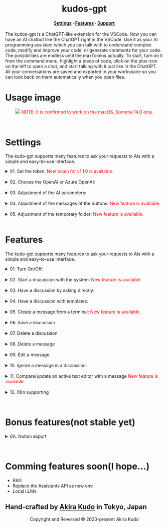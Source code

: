 <h1 align="center">kudos-gpt</h1>

<h4 align="center">
  <a href="https://github.com/akudo7/kudos-gpt/blob/main/README.md#settings">Settings</a>
  ·
  <a href="https://github.com/akudo7/kudos-gpt/blob/main/README.md#features">Features</a>
  ·
  <a href="https://github.com/akudo7/kudos-gpt/issues">Support</a>
</h4>



<p align="left">
The kudos-gpt is a ChatGPT-like extension for the VSCode. Now you can have an AI chatbot like the ChatGPT right in the VSCode. Use it as your AI programming assistant which you can talk with to understand complex code, modify and improve your code, or generate comments for your code. The possibilities are endless until the maxTokens actually. To start, turn on it from the command menu, highlight a piece of code, click on the plus icon on the left to open a chat, and start talking with it just like in the ChatGPT. All your conversations are saved and exported in your workspace so you can look back on them automatically when you open files.
</p>

# Usage image
<p align="center">
    <img src="https://github.com/akudo7/kudos-gpt/raw/HEAD/kudos-gpt.v1.1.0.gif" />
    <font color="red">NOTE: It is confirmed to work on the macOS, Sonoma 14.0 only.</font>
</p>

&nbsp;

# Settings
The kudo-gpt supports many features to ask your requests to AIs with a simple and easy-to-use interface.

<details>
<summary>01. Set the token:<font color="red"> New token for v1.1.0 is available.</font></summary>

To enable the kudos-gpt, the token below need to be set to the Setting / kudos-gpt / 08 Kudos GPT Toen. To enable setting this value, the VSCode have to be restarted.

<font color="red">kudo-gpt token for pre-release, it will be working until 2024-03-31.</font>
    
```text
    eyJhbGciOiJSUzI1NiIsInR5cCI6IkpXVCJ9.eyJwcm9kdWN0Ijoia3Vkb3MtZ3B0IiwidmVyc2lvbiI6IjEuMS4wIiwicHVibGlzaCI6InByZS1yZWxlYXNlIiwiaGFzaCI6Ijg1NDBmYjQ5NGZhNDMyOGYxZGU4YzdkY2Q5Mzk2ZjY1NDZiYTdkMjg0ZGVlNWM1MWI0ZGI1YjA0YjhmMWE1YTkiLCJ1c2VySWQiOm51bGwsInRva2VuSWQiOiI1ODU0NTI2YS0xYWM0LTRhYTItODA3OC1jNjcyOTJkN2U3MmQiLCJpYXQiOjE3MDA5MTcyMjgsImV4cCI6MTcxMTkyOTYwMH0.eAO3lD1U01aiv6Nc-PbeKSz0qMP8mnbHgSHRYLiuyLmnfOg_LIZW0OQJyz-SsMITPzDyDJRkxp3C0drJBXOTny4OGwjKTN2dJauz4F4x9B03_29JOATPnToVK2t6_LpiOiuMcAGIvMqQrTRya8Kzh1hHe36gA4yV8biG5XxhNwwBmReGSk74cTPY-jXDEK0kEH7XZbe-iQyactQu9j-PuNvrrmEMSEFUyZO9EPzW_i5JbPkt3hQ8tQkiaNQVj3HthjqZ1ACxrU1WDzMIrwXisWm4MShGK1xCvTaAC4PE2mKXCXOeEUDTaJ464cbVixRM_BsthP6zL3qLper2PULWEQ
```

<p align="center">
    <img src="https://github.com/akudo7/kudos-gpt/raw/HEAD/kudos-gpt_00_1.png" />
</p>
</details>
&nbsp;
<details>
<summary>02. Choose the OpenAI or Azure OpenAI:</summary>
&nbsp;
<details>
<summary>OpenAI</summary>

To use the OpenAI, some values below have to be set.
- Setting / kudos-gpt / 01 Service
    - OpenAI
- Setting / kudos-gpt / 02 OpenAI APIKey
    - Your OpenAI APIKey
- Setting / kudos-gpt / 03 Open AI Models
    - gpt-3.5-turbo
    - gpt-3.5-turbo-16k
    - gpt-4
    - gpt-4-32k

To enable these values, the VSCode have to be restarted.
<p align="center">
    <img src="https://github.com/akudo7/kudos-gpt/raw/HEAD/kudos-gpt_01_1.png" />
</p>
</details>
&nbsp;
<details>
<summary>Azure OpenAI</summary>

To use the Azure OpenAI, some values below have to be set.
- Setting / kudos-gpt / 01 Services
    - Azure OpenAI
- Setting / kudos-gpt / 04 Azure URL
    - Your Azure URL
    - example: `https://kudo-openai-1.openai.azure.com/`
- Setting / kudos-gpt / 05 Azure APIKey
    - Your Azure APIKey
    - example: `12345678901234567l890abcdefghijk`
- Setting / kudos-gpt / 06 Azure Deployment ID
    - Your Azure Deployment ID
    - example: `kudo-35-16k`

To enable these values, the VSCode have to be restarted.
<p align="center">
    <img src="https://github.com/akudo7/kudos-gpt/raw/HEAD/kudos-gpt_01_2.png" />
</p>
</details>
</details>
&nbsp;
<details>
<summary>03. Adjustment of the AI parameters:</summary>
    
To change the parameters of the OpenAI and Azure OpenAI, some values below have to be edited in settings.json.
- Setting / kudos-gpt / Chat Options
    
```json
"kudos-gpt.chatOptions": {
    "maxTokens": 4000,
    "temperature": 0.3,
    "frequencyPenalty": 0,
    "presencePenalty": 0,
    "topP": 0.2
},
```

<p align="center">
    <img src="https://github.com/akudo7/kudos-gpt/raw/HEAD/kudos-gpt_02_1.png" />
</p>
</details>
&nbsp;&nbsp;

<details>
<summary>04. Adjustment of the messages of the buttons: <font color="red"> New feature is available.</font></summary>
    
To change the messages of the buttons, some values below have to be edited in settings.json.

- Setting / kudos-gpt / Messages
```json
"kudos-gpt.messages": {
    "progress": "inquiring...",
    "makeHeader": "The code is as follows",
    "bugAssessment": "Find the bugs in the code, and show the improvements as thimproved code.",
    "vulnerabilityAssessment": "Find and address vulnerabilities in the code, anshow the improvements as the improved code.",
    "speedEnhancement": "Diagnose if code speed improvement is possible, and shothe improvements as the improved code.",
    "etcEnhancement": "Diagnose if any other improvements are possible, and show thimprovements as the improved code.",
    "makeComment": "Add comments for code review to the class, methods, and allines of code as the improved code.",
    "terminal": "Here are the results. Let me know if any corrections are needed and provide suggestions for improvement."
},
```
<p align="center">
    <img src="https://github.com/akudo7/kudos-gpt/raw/HEAD/kudos-gpt_03_1.png" />
</p>
</details>
&nbsp;

<details>
<summary>05. Adjustment of the temporary folder: <font color="red"> New feature is available.</font></summary>
    
To change the temporary folder, a value below have to be edited in settings.json.

- Setting / kudos-gpt / Temp Folder
```json
/var/tmp
```
<p align="center">
    <img src="https://github.com/akudo7/kudos-gpt/raw/HEAD/kudos-gpt_30_0.png" />
</p>
</details>
&nbsp;

# Features
The kudo-gpt supports many features to ask your requests to AIs with a simple and easy-to-use interface.

<details>
<summary>01. Turn On/Off:</summary>

After loading the kudos-gpt successfully, the `kudos-gpt: On/Off` have to be executed yourself for turnning it on.
<p align="center">
    <img src="https://github.com/akudo7/kudos-gpt/raw/HEAD/kudos-gpt_04_1.png" />
</p>
So the plus icon on the left will be available for creating/opening a discussion.
<p align="center">
    <img src="https://github.com/akudo7/kudos-gpt/raw/HEAD/kudos-gpt_04_2.png" />
</p>
</details>
&nbsp;
<details>
<summary>02. Start a discussion with the system: <font color="red"> New feature is available.</font></summary>

The button "System" is available to create a discussion from the system. 
<p align="center">
    <img src="https://github.com/akudo7/kudos-gpt/raw/HEAD/kudos-gpt_20_0.png" />
</p>
No longer need to put any strings to the clipboard before pushing the button. All strings from an active text editor will be added to a message with a "kudos-gpt.messages.makeHeader" prompt in the settings.
<p align="center">
    <img src="https://github.com/akudo7/kudos-gpt/raw/HEAD/kudos-gpt_20_1.png" />
</p>
</details>
&nbsp;
<details>
<summary>03. Have a discussion by asking directly:</summary>
To ask your question in a discussion, the `Direct asking` button is available.
<p align="center">
    <img src="https://github.com/akudo7/kudos-gpt/raw/HEAD/kudos-gpt_05_1.png" />
</p>
Your question will be answered from the assistant.
<p align="center">
    <img src="https://github.com/akudo7/kudos-gpt/raw/HEAD/kudos-gpt_05_2.png" />
</p>
</details>
&nbsp;
<details>
<summary>04. Have a discussion with templates:</summary>

To start a discussion with the template, strings in the clipboard are available with the `Clipboard` button.
<p align="center">
    <img src="https://github.com/akudo7/kudos-gpt/raw/HEAD/kudos-gpt_06_1.png" />
</p>
To use the Clipboard button, the message will be added as the system.
<p align="center">
    <img src="https://github.com/akudo7/kudos-gpt/raw/HEAD/kudos-gpt_06_2.png" />
</p>
To use the buttons, the message will be added as the user.
<p align="center">
    <img src="https://github.com/akudo7/kudos-gpt/raw/HEAD/kudos-gpt_06_3.png" />
</p>
After pushing the “Find bugs” for example, a message from the AIs will be added as the assistant.
<p align="center">
    <img src="https://github.com/akudo7/kudos-gpt/raw/HEAD/kudos-gpt_06_4.png" />
</p>
</details>
&nbsp;
<details>
<summary>05. Create a message from a terminal:<font color="red"> New feature is available.</font></summary>

To create a message with the output from a terminal is available with the `Terminal` button. All strings from a terminal will be added to a message with a "kudos-gpt.messages.terminal" prompt in the settings.
<p align="center">
    <img src="https://github.com/akudo7/kudos-gpt/raw/HEAD/kudos-gpt_21_0.png" />
</p>
<p align="center">
    <img src="https://github.com/akudo7/kudos-gpt/raw/HEAD/kudos-gpt_21_1.png" />
</p>
</details>
&nbsp;
<details>
<summary>06. Save a discussion</summary>

Save discussions are available with the pencil icon `JSON Export`. It will be created a new JSON file as an `opening file + .json`, and also they will be imported automatically when an original file is opened.
<p align="center">
    <img src="https://github.com/akudo7/kudos-gpt/raw/HEAD/kudos-gpt_11_1.png" />
</p>
</details>
&nbsp;
<details>
<summary>07. Delete a discussion</summary>

To delete a discussion, the cross icon `del thread` is available. 
<font color="red">NOTE: It is not removed from a JSON file.</font>
<p align="center">
    <img src="https://github.com/akudo7/kudos-gpt/raw/HEAD/kudos-gpt_07_1.png" />
</p>
</details>
&nbsp;
<details>
<summary>08. Delete a message</summary>

To delete a message in a discussion, the `Delete` command from the `More actions…` is available.
<font color="red">NOTE: It is not removed from a JSON file.</font>
<p align="center">
    <img src="https://github.com/akudo7/kudos-gpt/raw/HEAD/kudos-gpt_08_1.png" />
</p>
<p align="center">
    <img src="https://github.com/akudo7/kudos-gpt/raw/HEAD/kudos-gpt_08_2.png" />
</p>
<p align="center">
    <img src="https://github.com/akudo7/kudos-gpt/raw/HEAD/kudos-gpt_08_3.png" />
</p>
</details>
&nbsp;
<details>
<summary>09. Edit a message</summary>

To edit a message in a discussion, the `Edit` command from the `More actions…` is available. And the `save` button is available for enabling the editing.
<font color="red">NOTE: It is not removed from a JSON file.</font>
<p align="center">
    <img src="https://github.com/akudo7/kudos-gpt/raw/HEAD/kudos-gpt_09_1.png" />
</p>
<p align="center">
    <img src="https://github.com/akudo7/kudos-gpt/raw/HEAD/kudos-gpt_09_2.png" />
</p>
<p align="center">
    <img src="https://github.com/akudo7/kudos-gpt/raw/HEAD/kudos-gpt_09_3.png" />
</p>
</details>
&nbsp;
<details>
<summary>10. Ignore a message in a discussion</summary>

To ignore a message in a discussion, the `Note` command from the `More actions…` is available.
<font color="red">NOTE: It is not removed from a JSON file.</font>
<p align="center">
    <img src="https://github.com/akudo7/kudos-gpt/raw/HEAD/kudos-gpt_10_1.png" />
</p>
<p align="center">
    <img src="https://github.com/akudo7/kudos-gpt/raw/HEAD/kudos-gpt_10_2.png" />
</p>
<p align="center">
    <img src="https://github.com/akudo7/kudos-gpt/raw/HEAD/kudos-gpt_10_3.png" />
</p>
</details>
&nbsp;
<details>
<summary>11. Compare/update an active text editor with a message<font color="red"> New feature is available.</font></summary>

To compare/update an active text editor with a message in a discussion, the `Compare` command from the `More actions…` is available.
<font color="red">NOTE: A temporary file will be created in a folder `Setting / kudos-gpt / Temp Folder`.</font>
<p align="center">
    <img src="https://github.com/akudo7/kudos-gpt/raw/HEAD/kudos-gpt_40_0.png" />
</p>
<p align="center">
    <img src="https://github.com/akudo7/kudos-gpt/raw/HEAD/kudos-gpt_40_1.png" />
</p>
</details>
&nbsp;
<details>
<summary>12. l10n supporting</summary>

- English
- Japanese

</details>

&nbsp;
# Bonus features(not stable yet)
<details>
<summary>0A. Notion export</summary>
To export a discussion to the Notion, a Notion Integration Token have to be entered beforehand. And then the notion icon `Notion export` will be available and will be able to enter a pageId in the dialog. It will be add as a database in the Notion page.
<p align="center">
    <img src="https://github.com/akudo7/kudos-gpt/raw/HEAD/kudos-gpt_notion_1.png" />
</p>
<p align="center">
    <img src="https://github.com/akudo7/kudos-gpt/raw/HEAD/kudos-gpt_notion_2.png" />
</p>
<p align="center">
    <img src="https://github.com/akudo7/kudos-gpt/raw/HEAD/kudos-gpt_notion_3.png" />
</p>
<p align="center">
    <img src="https://github.com/akudo7/kudos-gpt/raw/HEAD/kudos-gpt_notion_4.jpg" />
</p>
</details>

&nbsp;
# Comming features soon(I hope...)
- RAG
- Replace the Assistants API as new one
- Local LLMs

## **Hand-crafted by [Akira Kudo](https://www.linkedin.com/in/akira-kudo-4b04163/) in Tokyo, Japan**

<p align="center">Copyright and Reversed &copy; 2023-present Akira Kudo</p>
